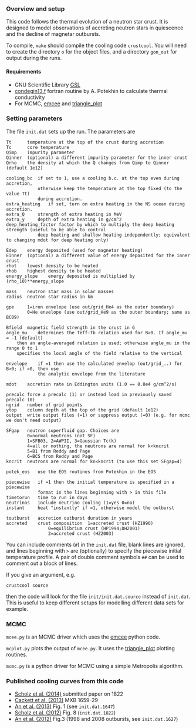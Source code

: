 ### Overview and setup

This code follows the thermal evolution of a neutron star crust. It is designed to model observations of accreting neutron stars in quiescence and the decline of magnetar outbursts.

To compile, `make` should compile the cooling code `crustcool`. You will need to create the directory `o` for the object files, and a directory `gon_out` for output during the runs.

#### Requirements

* GNU Scientific Library [GSL](http://www.gnu.org/software/gsl/) 
* [condegin13.f](http://www.ioffe.ru/astro/conduct/index.html) fortran routine by A. Potekhin to calculate thermal conductivity
* For MCMC, [emcee](http://dan.iel.fm/emcee/current) and [triangle_plot](http://pypi.python.org/pypi/triangle_plot)

### Setting parameters 

The file `init.dat` sets up the run. The parameters are

	Tt		temperature at the top of the crust during accretion
	Tc		core temperature
	Qimp	impurity parameter
	Qinner 	(optional) a different impurity parameter for the inner crust
	Qrho	the density at which the Q changes from Qimp to Qinner (default 1e12)

	cooling_bc	if set to 1, use a cooling b.c. at the top even during accretion,
				otherwise keep the temperature at the top fixed (to the value Tt) 
				during accretion.
	extra_heating	if set, turn on extra heating in the NS ocean during accretion.
	extra_Q		strength of extra heating in MeV
	extra_y		depth of extra heating in g/cm^2
	deep_heating_factor	factor by which to multiply the deep heating strength (useful to be able to control
				deep heating and shallow heating independently; equivalent to changing mdot for deep heating only)

	Edep	energy deposited (used for magnetar heating)
	Einner	(optional) a different value of energy deposited for the inner crust
	rhot	lowest density to be heated
	rhob	highest density to be heated
	energy_slope	energy deposited is multiplied by  (rho_10)**energy_slope

	mass	neutron star mass in solar masses
	radius	neutron star radius in km

	gpe		1=iron envelope (use out/grid_He4 as the outer boundary)
			0=He envelope (use out/grid_He9 as the outer boundary; same as BC09)

	Bfield  magnetic field strength in the crust in G
	angle_mu	determines the Teff-Tb relation used for B>0. If angle_mu = -1 (default)
		then an angle-averaged relation is used; otherwise angle_mu in the range 0 to 1
		specifies the local angle of the field relative to the vertical

	envelope	if =1 then use the calculated envelop (out/grid_..) for B>0; if =0, then use
				the analytic envelope from the literature

	mdot	accretion rate in Eddington units (1.0 == 8.8e4 g/cm^2/s)

	precalc	force a precalc (1) or instead load in previously saved precalc (0)
	ngrid	number of grid points
	ytop	column depth at the top of the grid (default 1e12)
	output	write output files (=1) or suppress output (=0) (e.g. for mcmc we don't need output)
	
	SFgap	neutron superfluid gap. Choices are
			0=normal neutrons (not SF)
			1=SFB03, 2=AWPII, 3=Gaussian Tc(k)
			4=all or nothing, the neutrons are normal for k<kncrit
			5=B1 from Reddy and Page
			6=BCS from Reddy and Page
	kncrit	neutrons are normal for kn<kncrit (to use this set SFgap=4)
	
	potek_eos	use the EOS routines from Potekhin in the EOS

	piecewise	if =1 then the initial temperature is specified in a piecewise
				format in the lines beginning with > in this file
	timetorun	time to run in days
	neutrinos	include neutrino cooling (1=yes 0=no)
	instant		heat "instantly" if =1, otherwise model the outburst

	toutburst	accretion outburst duration in years
	accreted	crust composition  1=accreted crust (HZ1990)
					0=equilibrium crust (HP1994;DH2001)
					2=accreted crust (HZ2003)
	
You can include comments (`#`) in the `init.dat` file, blank lines are ignored, and lines beginning with `>` are (optionally) to specify the piecewise initial temperature profile. A pair of double comment symbols `##` can be used to comment out a block of lines.

If you give an argument, e.g.

	crustcool source

then the code will look for the file `init/init.dat.source` instead of `init.dat`. This is useful to keep different setups for modelling different data sets for example.

### MCMC

`mcee.py` is an MCMC driver which uses the [emcee](http://dan.iel.fm/emcee/current) python code. 

`mcplot.py` plots the output of `mcee.py`. It uses the [triangle_plot](http://pypi.python.org/pypi/triangle_plot) plotting routines.

`mcmc.py` is a python driver for MCMC using a simple Metropolis algorithm.


### Published cooling curves from this code

* [Scholz et al. (2014)](http://lanl.arxiv.org/abs/1401.6965) submitted paper on 1822
* [Cackett et al. (2013)](http://arxiv.org/abs/1306.1776) MXB 1659-29
* [An et al. (2013)](http://arxiv.org/abs/1212.0184) Fig. 1 (see `init.dat.1647`)
* [Scholz et al. (2012)](http://lanl.arxiv.org/abs/1204.1034) Fig. 8 (`init.dat.1822`)
* [An et al. (2012)](http://arxiv.org/abs/1208.1419) Fig.3 (1998 and 2008 outbursts, see `init.dat.1627`)
